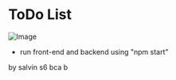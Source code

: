# **ToDo List**
![Image](https://github.com/user-attachments/assets/7772e25e-428f-4c13-ac52-f8efdf9fb5cd)

+ run front-end and backend using "npm start"

by salvin s6 bca b
